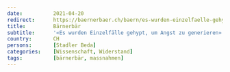```yaml
---
date:          2021-04-20
redirect:      https://baernerbaer.ch/baern/es-wurden-einzelfaelle-gehypt-um-angst-zu-generieren/
title:         Bärnerbär
subtitle:      '«Es wurden Einzelfälle gehypt, um Angst zu generieren»'
country:       CH
persons:       [Stadler Beda]
categories:    [Wissenschaft, Widerstand]
tags:          [bärnerbär, massnahmen]
---
```

